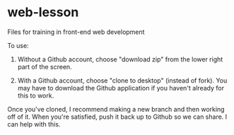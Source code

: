 web-lesson
==========

Files for training in front-end web development


To use: 

1) Without a Github account, choose "download zip" from the lower right part of the screen.

2) With a Github account, choose "clone to desktop" (instead of fork). You may have to download the Github application if you haven't already for this to work.

Once you've cloned, I recommend making a new branch and then working off of it. When you're satisfied, push it back up to Github so we can share. I can help with this. 
